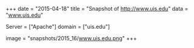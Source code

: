 
+++
date = "2015-04-18"
title = "Snapshot of http://www.uis.edu"
data = "www.uis.edu"

Server = ["Apache"]
domain = ["uis.edu"]

  image = "snapshots/2015_16/www.uis.edu.png"
+++
#
